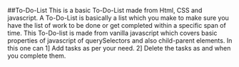 ##To-Do-List
This is a basic To-Do-List made from Html, CSS and javascript.
A To-Do-List is basically a list which you make to make sure you have the list of work to be done or get completed within a specific span of time.
This To-Do-list is made from vanilla javascript which covers basic properties of javascript of querySelectors and also child-parent elements.
In this one can
1] Add tasks as per your need.
2] Delete the tasks as and when you complete them.
